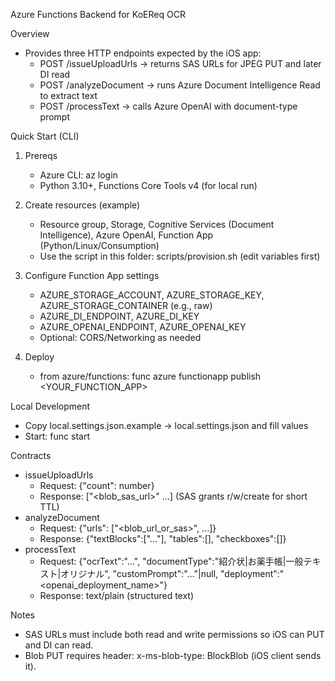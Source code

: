 Azure Functions Backend for KoEReq OCR

Overview
- Provides three HTTP endpoints expected by the iOS app:
  - POST /issueUploadUrls → returns SAS URLs for JPEG PUT and later DI read
  - POST /analyzeDocument → runs Azure Document Intelligence Read to extract text
  - POST /processText → calls Azure OpenAI with document-type prompt

Quick Start (CLI)
1) Prereqs
   - Azure CLI: az login
   - Python 3.10+, Functions Core Tools v4 (for local run)

2) Create resources (example)
   - Resource group, Storage, Cognitive Services (Document Intelligence), Azure OpenAI, Function App (Python/Linux/Consumption)
   - Use the script in this folder: scripts/provision.sh (edit variables first)

3) Configure Function App settings
   - AZURE_STORAGE_ACCOUNT, AZURE_STORAGE_KEY, AZURE_STORAGE_CONTAINER (e.g., raw)
   - AZURE_DI_ENDPOINT, AZURE_DI_KEY
   - AZURE_OPENAI_ENDPOINT, AZURE_OPENAI_KEY
   - Optional: CORS/Networking as needed

4) Deploy
   - from azure/functions: func azure functionapp publish <YOUR_FUNCTION_APP>

Local Development
- Copy local.settings.json.example → local.settings.json and fill values
- Start: func start

Contracts
- issueUploadUrls
  - Request: {"count": number}
  - Response: ["<blob_sas_url>" ...]  (SAS grants r/w/create for short TTL)
- analyzeDocument
  - Request: {"urls": ["<blob_url_or_sas>", ...]}
  - Response: {"textBlocks":["..."], "tables":[], "checkboxes":[]}
- processText
  - Request: {"ocrText":"...", "documentType":"紹介状|お薬手帳|一般テキスト|オリジナル", "customPrompt":"..."|null, "deployment":"<openai_deployment_name>"}
  - Response: text/plain (structured text)

Notes
- SAS URLs must include both read and write permissions so iOS can PUT and DI can read.
- Blob PUT requires header: x-ms-blob-type: BlockBlob (iOS client sends it).


